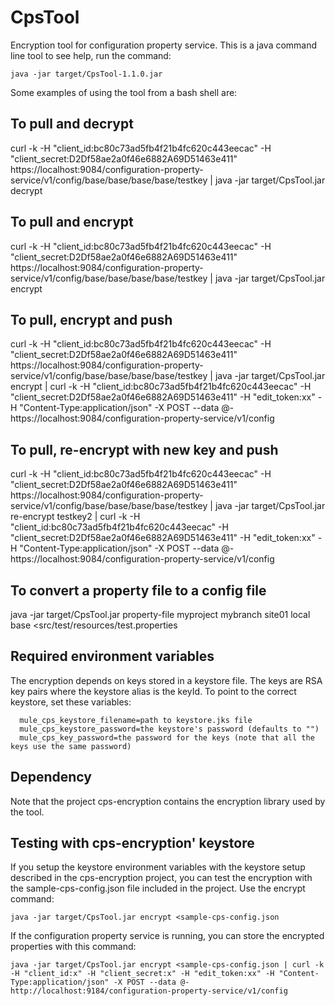 # CpsTool
Encryption tool for configuration property service. This is a java command line tool to see help, run the command:

```
java -jar target/CpsTool-1.1.0.jar
```

Some examples of using the tool from a bash shell are:

## To pull and decrypt
curl -k -H "client_id:bc80c73ad5fb4f21b4fc620c443eecac" -H "client_secret:D2Df58ae2a0f46e6882A69D51463e411" https://localhost:9084/configuration-property-service/v1/config/base/base/base/base/testkey | java -jar target/CpsTool.jar decrypt

## To pull and encrypt
curl -k -H "client_id:bc80c73ad5fb4f21b4fc620c443eecac" -H "client_secret:D2Df58ae2a0f46e6882A69D51463e411" https://localhost:9084/configuration-property-service/v1/config/base/base/base/base/testkey | java -jar target/CpsTool.jar encrypt

## To pull, encrypt and push
curl -k -H "client_id:bc80c73ad5fb4f21b4fc620c443eecac" -H "client_secret:D2Df58ae2a0f46e6882A69D51463e411" https://localhost:9084/configuration-property-service/v1/config/base/base/base/base/testkey | java -jar target/CpsTool.jar encrypt | curl -k -H "client_id:bc80c73ad5fb4f21b4fc620c443eecac" -H "client_secret:D2Df58ae2a0f46e6882A69D51463e411" -H "edit_token:xx" -H "Content-Type:application/json" -X POST --data @-  https://localhost:9084/configuration-property-service/v1/config

## To pull, re-encrypt with new key and push
curl -k -H "client_id:bc80c73ad5fb4f21b4fc620c443eecac" -H "client_secret:D2Df58ae2a0f46e6882A69D51463e411" https://localhost:9084/configuration-property-service/v1/config/base/base/base/base/testkey | java -jar target/CpsTool.jar re-encrypt testkey2 | curl -k -H "client_id:bc80c73ad5fb4f21b4fc620c443eecac" -H "client_secret:D2Df58ae2a0f46e6882A69D51463e411" -H "edit_token:xx" -H "Content-Type:application/json" -X POST --data @-  https://localhost:9084/configuration-property-service/v1/config

## To convert a property file to a config file
java -jar target/CpsTool.jar property-file myproject mybranch site01 local base <src/test/resources/test.properties

## Required environment variables
The encryption depends on keys stored in a keystore file. The keys are RSA key pairs where the keystore alias is the keyId. To point to the correct keystore, set these variables:

```
  mule_cps_keystore_filename=path to keystore.jks file
  mule_cps_keystore_password=the keystore's password (defaults to "")
  mule_cps_key_password=the password for the keys (note that all the keys use the same password)
```
## Dependency
Note that the project cps-encryption contains the encryption library used by the tool.

## Testing with cps-encryption' keystore
If you setup the keystore environment variables with the keystore setup described in the cps-encryption project, you can test the encryption with the sample-cps-config.json file included in the project. Use the encrypt command:
 ```
 java -jar target/CpsTool.jar encrypt <sample-cps-config.json
 ```
 If the configuration property service is running, you can store the encrypted properties with this command:
 
 ```
 java -jar target/CpsTool.jar encrypt <sample-cps-config.json | curl -k -H "client_id:x" -H "client_secret:x" -H "edit_token:xx" -H "Content-Type:application/json" -X POST --data @-  http://localhost:9184/configuration-property-service/v1/config
 ```
 
